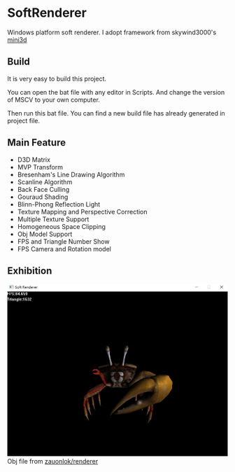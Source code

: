 # SoftRenderer
Windows platform soft renderer. I adopt framework from skywind3000's [mini3d](https://github.com/skywind3000/mini3d)

## Build
It is very easy to build this project.

You can open the bat file with any editor in Scripts. And change the version of MSCV to your own computer.

Then run this bat file. You can find a new build file has already generated in project file.

## Main Feature
+ D3D Matrix
+ MVP Transform
+ Bresenham's Line Drawing Algorithm
+ Scanline Algorithm
+ Back Face Culling
+ Gouraud Shading
+ Blinn-Phong Reflection Light
+ Texture Mapping and Perspective Correction
+ Multiple Texture Support
+ Homogeneous Space Clipping
+ Obj Model Support
+ FPS and Triangle Number Show
+ FPS Camera and Rotation model

## Exhibition
![screenshot](https://raw.githubusercontent.com/Tanc-ANT/SoftRenderer/master/Asset/Image/model_texture.JPG)
Obj file from [zauonlok/renderer](https://github.com/zauonlok/renderer/tree/master/assets/crab)